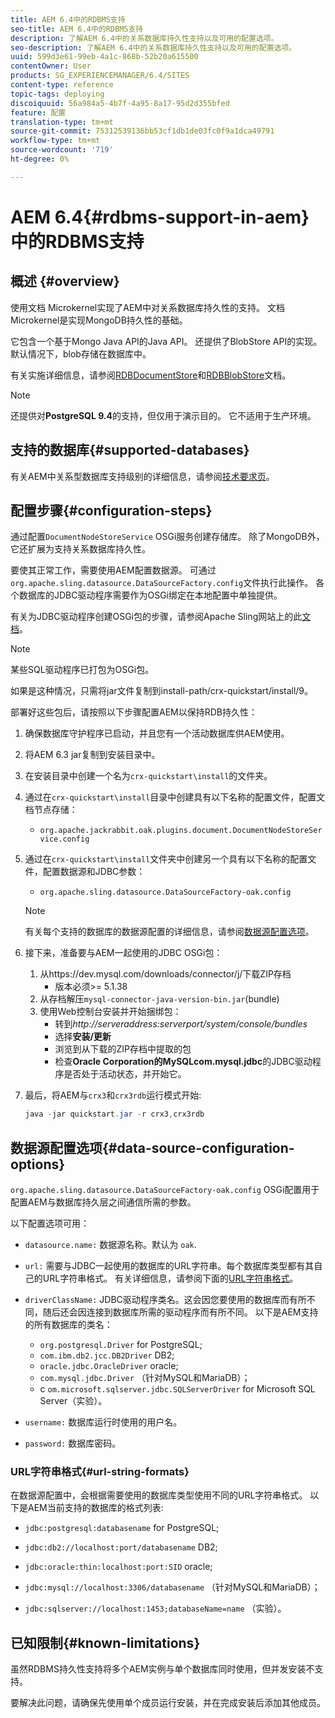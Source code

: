 ```yaml
---
title: AEM 6.4中的RDBMS支持
seo-title: AEM 6.4中的RDBMS支持
description: 了解AEM 6.4中的关系数据库持久性支持以及可用的配置选项。
seo-description: 了解AEM 6.4中的关系数据库持久性支持以及可用的配置选项。
uuid: 599d3e61-99eb-4a1c-868b-52b20a615500
contentOwner: User
products: SG_EXPERIENCEMANAGER/6.4/SITES
content-type: reference
topic-tags: deploying
discoiquuid: 56a984a5-4b7f-4a95-8a17-95d2d355bfed
feature: 配置
translation-type: tm+mt
source-git-commit: 75312539136bb53cf1db1de03fc0f9a1dca49791
workflow-type: tm+mt
source-wordcount: '719'
ht-degree: 0%

---
```



# AEM 6.4{#rdbms-support-in-aem}中的RDBMS支持

## 概述 {#overview}

使用文档 Microkernel实现了AEM中对关系数据库持久性的支持。 文档 Microkernel是实现MongoDB持久性的基础。

它包含一个基于Mongo Java API的Java API。 还提供了BlobStore API的实现。 默认情况下，blob存储在数据库中。

有关实施详细信息，请参阅[RDBDocumentStore](https://jackrabbit.apache.org/oak/docs/apidocs/org/apache/jackrabbit/oak/plugins/document/rdb/RDBDocumentStore.html)和[RDBBlobStore](https://jackrabbit.apache.org/oak/docs/apidocs/org/apache/jackrabbit/oak/plugins/document/rdb/RDBBlobStore.html)文档。

>[!NOTE]
>
>还提供对&#x200B;**PostgreSQL 9.4**&#x200B;的支持，但仅用于演示目的。 它不适用于生产环境。

## 支持的数据库{#supported-databases}

有关AEM中关系型数据库支持级别的详细信息，请参阅[技术要求页](/help/sites-deploying/technical-requirements.md)。

## 配置步骤{#configuration-steps}

通过配置`DocumentNodeStoreService` OSGi服务创建存储库。 除了MongoDB外，它还扩展为支持关系数据库持久性。

要使其正常工作，需要使用AEM配置数据源。 可通过`org.apache.sling.datasource.DataSourceFactory.config`文件执行此操作。 各个数据库的JDBC驱动程序需要作为OSGi绑定在本地配置中单独提供。

有关为JDBC驱动程序创建OSGi包的步骤，请参阅Apache Sling网站上的此[文档](https://wiki.eclipse.org/Create_and_Export_MySQL_JDBC_driver_bundle)。

>[!NOTE]
>
>某些SQL驱动程序已打包为OSGi包。
>
>如果是这种情况，只需将jar文件复制到install-path/crx-quickstart/install/9。

部署好这些包后，请按照以下步骤配置AEM以保持RDB持久性：

1. 确保数据库守护程序已启动，并且您有一个活动数据库供AEM使用。
1. 将AEM 6.3 jar复制到安装目录中。
1. 在安装目录中创建一个名为`crx-quickstart\install`的文件夹。
1. 通过在`crx-quickstart\install`目录中创建具有以下名称的配置文件，配置文档节点存储：

   * `org.apache.jackrabbit.oak.plugins.document.DocumentNodeStoreService.config`

1. 通过在`crx-quickstart\install`文件夹中创建另一个具有以下名称的配置文件，配置数据源和JDBC参数：

   * `org.apache.sling.datasource.DataSourceFactory-oak.config`
   >[!NOTE]
   >
   >有关每个支持的数据库的数据源配置的详细信息，请参阅[数据源配置选项](/help/sites-deploying/rdbms-support-in-aem.md#data-source-configuration-options)。

1. 接下来，准备要与AEM一起使用的JDBC OSGi包：

   1. 从https://dev.mysql.com/downloads/connector/j/下载ZIP存档
      * 版本必须>= 5.1.38
   1. 从存档解压`mysql-connector-java-version-bin.jar`(bundle)
   1. 使用Web控制台安装并开始捆绑包：
      * 转到&#x200B;*http://serveraddress:serverport/system/console/bundles*
      * 选择&#x200B;**安装/更新**
      * 浏览到从下载的ZIP存档中提取的包
      * 检查&#x200B;**Oracle Corporation的MySQLcom.mysql.jdbc**&#x200B;的JDBC驱动程序是否处于活动状态，并开始它。

1. 最后，将AEM与`crx3`和`crx3rdb`运行模式开始:

   ```java
   java -jar quickstart.jar -r crx3,crx3rdb
   ```

## 数据源配置选项{#data-source-configuration-options}

`org.apache.sling.datasource.DataSourceFactory-oak.config` OSGi配置用于配置AEM与数据库持久层之间通信所需的参数。

以下配置选项可用：

* `datasource.name:` 数据源名称。默认为 `oak`.

* `url:` 需要与JDBC一起使用的数据库的URL字符串。每个数据库类型都有其自己的URL字符串格式。 有关详细信息，请参阅下面的[URL字符串格式](/help/sites-deploying/rdbms-support-in-aem.md#url-string-formats)。

* `driverClassName:` JDBC驱动程序类名。这会因您要使用的数据库而有所不同，随后还会因连接到数据库所需的驱动程序而有所不同。 以下是AEM支持的所有数据库的类名：

   * `org.postgresql.Driver` for PostgreSQL;
   * `com.ibm.db2.jcc.DB2Driver` DB2;
   * `oracle.jdbc.OracleDriver` oracle;
   * `com.mysql.jdbc.Driver` （针对MySQL和MariaDB）；
   * c `om.microsoft.sqlserver.jdbc.SQLServerDriver` for Microsoft SQL Server（实验）。

* `username:` 数据库运行时使用的用户名。

* `password:` 数据库密码。

### URL字符串格式{#url-string-formats}

在数据源配置中，会根据需要使用的数据库类型使用不同的URL字符串格式。 以下是AEM当前支持的数据库的格式列表:

* `jdbc:postgresql:databasename` for PostgreSQL;

* `jdbc:db2://localhost:port/databasename` DB2;
* `jdbc:oracle:thin:localhost:port:SID` oracle;
* `jdbc:mysql://localhost:3306/databasename` （针对MySQL和MariaDB）；

* `jdbc:sqlserver://localhost:1453;databaseName=name` （实验）。

## 已知限制{#known-limitations}

虽然RDBMS持久性支持将多个AEM实例与单个数据库同时使用，但并发安装不支持。

要解决此问题，请确保先使用单个成员运行安装，并在完成安装后添加其他成员。

